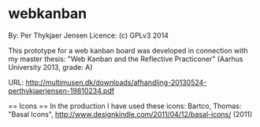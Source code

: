 webkanban
=========

By: Per Thykjaer Jensen
Licence: (c) GPLv3 2014

This prototype for a web kanban board was developed in connection with my master thesis:
"Web Kanban and the Reflective Practiconer"
(Aarhus University 2013, grade: A)

URL: http://multimusen.dk/downloads/afhandling-20130524-perthykjaerjensen-19810234.pdf

== Icons ==
In the production I have used these icons:
Bartco, Thomas: "Basal Icons", http://www.designkindle.com/2011/04/12/basal-icons/ (2011) 

